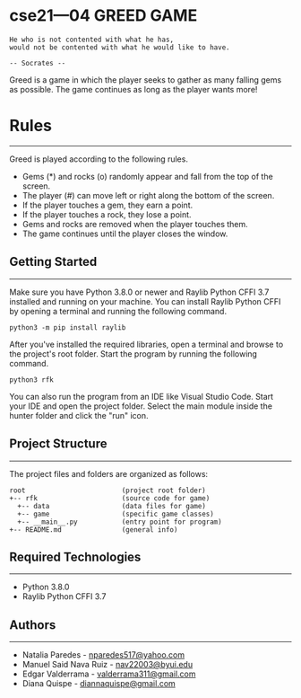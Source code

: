 # cse21—04     GREED GAME
```
He who is not contented with what he has,
would not be contented with what he would like to have.

-- Socrates -- 
```
Greed is a game in which the player seeks to gather as many falling gems as possible. The game continues as long as the player wants more!

# Rules
---
Greed is played according to the following rules.
* Gems (*) and rocks (o) randomly appear and fall from the top of the screen.
* The player (#) can move left or right along the bottom of the screen.
* If the player touches a gem, they earn a point.
* If the player touches a rock, they lose a point.
* Gems and rocks are removed when the player touches them.
* The game continues until the player closes the window.

## Getting Started
---
Make sure you have Python 3.8.0 or newer and Raylib Python CFFI 3.7 installed and running on your machine. You can install Raylib Python CFFI by opening a terminal and running the following command.

```
python3 -m pip install raylib
```

After you've installed the required libraries, open a terminal and browse to the project's root folder. Start the program by running the following command.

```
python3 rfk 
```

You can also run the program from an IDE like Visual Studio Code. Start your IDE and open the 
project folder. Select the main module inside the hunter folder and click the "run" icon.

## Project Structure
---
The project files and folders are organized as follows:

```
root                    	(project root folder)
+-- rfk                 	(source code for game)
  +-- data              	(data files for game)
  +-- game              	(specific game classes)
  +-- __main__.py       	(entry point for program)
+-- README.md           	(general info)
```

## Required Technologies
---
* Python 3.8.0
* Raylib Python CFFI 3.7

## Authors
---
* Natalia Paredes - nparedes517@yahoo.com
* Manuel Said Nava Ruiz - nav22003@byui.edu
* Edgar Valderrama - valderrama311@gmail.com
* Diana Quispe - diannaquispe@gmail.com

